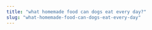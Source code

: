 ```yaml
---
title: "what homemade food can dogs eat every day?"
slug: "what-homemade-food-can-dogs-eat-every-day"
---
```



